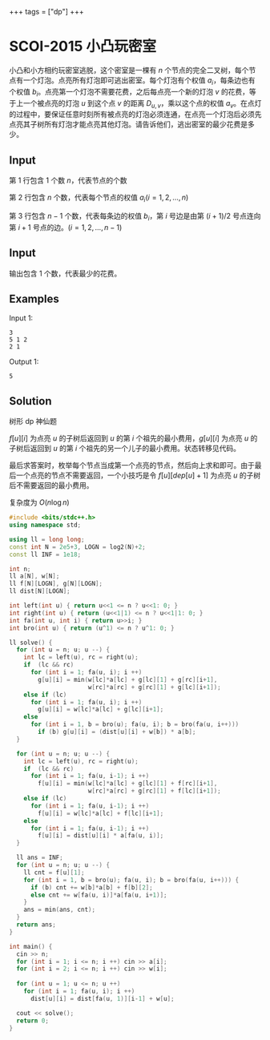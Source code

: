 +++
tags = ["dp"]
+++

# SCOI-2015 小凸玩密室

小凸和小方相约玩密室逃脱，这个密室是一棵有 $n$ 个节点的完全二叉树，每个节点有一个灯泡。点亮所有灯泡即可逃出密室。每个灯泡有个权值 $a_i$，每条边也有个权值 $b_i$。点亮第一个灯泡不需要花费，之后每点亮一个新的灯泡 $v$ 的花费，等于上一个被点亮的灯泡 $u$ 到这个点 $v$ 的距离 $D_{u,v}$，乘以这个点的权值 $a_v$。在点灯的过程中，要保证任意时刻所有被点亮的灯泡必须连通，在点亮一个灯泡后必须先点亮其子树所有灯泡才能点亮其他灯泡。请告诉他们，逃出密室的最少花费是多少。

## Input

第 $1$ 行包含 $1$ 个数 $n$，代表节点的个数

第 $2$ 行包含 $n$ 个数，代表每个节点的权值 $a_i (i = 1, 2,\dots, n)$

第 $3$ 行包含 $n-1$ 个数，代表每条边的权值 $b_i$，第 $i$ 号边是由第 $(i+1)/2$ 号点连向第 $i+1$ 号点的边。$(i=1,2,\dots, n−1)$

## Input

输出包含 $1$ 个数，代表最少的花费。

## Examples

Input 1:

```
3
5 1 2
2 1
```

Output 1:

```
5
```

## Solution

树形 dp 神仙题

$f[u][i]$ 为点亮 $u$ 的子树后返回到 $u$ 的第 $i$ 个祖先的最小费用，$g[u][i]$ 为点亮 $u$ 的子树后返回到 $u$ 的第 $i$ 个祖先的另一个儿子的最小费用。状态转移见代码。

最后求答案时，枚举每个节点当成第一个点亮的节点，然后向上求和即可。由于最后一个点亮的节点不需要返回，一个小技巧是令 $f[u][dep[u]+1]$ 为点亮 $u$ 的子树后不需要返回的最小费用。

复杂度为 $O(n\log n)$

```c++
#include <bits/stdc++.h>
using namespace std;

using ll = long long;
const int N = 2e5+3, LOGN = log2(N)+2;
const ll INF = 1e18;

int n;
ll a[N], w[N];
ll f[N][LOGN], g[N][LOGN];
ll dist[N][LOGN];

int left(int u) { return u<<1 <= n ? u<<1: 0; }
int right(int u) { return (u<<1|1) <= n ? u<<1|1: 0; }
int fa(int u, int i) { return u>>i; }
int bro(int u) { return (u^1) <= n ? u^1: 0; }

ll solve() {
  for (int u = n; u; u --) {
    int lc = left(u), rc = right(u);
    if  (lc && rc)
      for (int i = 1; fa(u, i); i ++)
        g[u][i] = min(w[lc]*a[lc] + g[lc][1] + g[rc][i+1],
                      w[rc]*a[rc] + g[rc][1] + g[lc][i+1]);
    else if (lc)
      for (int i = 1; fa(u, i); i ++)
        g[u][i] = w[lc]*a[lc] + g[lc][i+1];
    else
      for (int i = 1, b = bro(u); fa(u, i); b = bro(fa(u, i++)))
        if (b) g[u][i] = (dist[u][i] + w[b]) * a[b];
  }

  for (int u = n; u; u --) {
    int lc = left(u), rc = right(u);
    if  (lc && rc)
      for (int i = 1; fa(u, i-1); i ++)
        f[u][i] = min(w[lc]*a[lc] + g[lc][1] + f[rc][i+1],
                      w[rc]*a[rc] + g[rc][1] + f[lc][i+1]);
    else if (lc)
      for (int i = 1; fa(u, i-1); i ++)
        f[u][i] = w[lc]*a[lc] + f[lc][i+1];
    else
      for (int i = 1; fa(u, i-1); i ++)
        f[u][i] = dist[u][i] * a[fa(u, i)];
  }

  ll ans = INF;
  for (int u = n; u; u --) {
    ll cnt = f[u][1];
    for (int i = 1, b = bro(u); fa(u, i); b = bro(fa(u, i++))) {
      if (b) cnt += w[b]*a[b] + f[b][2];
      else cnt += w[fa(u, i)]*a[fa(u, i+1)];
    }
    ans = min(ans, cnt);
  }
  return ans;
}

int main() {
  cin >> n;
  for (int i = 1; i <= n; i ++) cin >> a[i];
  for (int i = 2; i <= n; i ++) cin >> w[i];
  
  for (int u = 1; u <= n; u ++)
    for (int i = 1; fa(u, i); i ++)
      dist[u][i] = dist[fa(u, 1)][i-1] + w[u];

  cout << solve();
  return 0;
}
```
